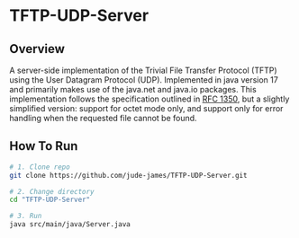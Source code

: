# TFTP-UDP-Server

## Overview

A server-side implementation of the Trivial File Transfer Protocol (TFTP) using the User Datagram Protocol (UDP). Implemented in java version 17 and primarily makes use of the java.net and java.io packages. This implementation follows the specification outlined in [RFC 1350](https://www.rfc-editor.org/rfc/pdfrfc/rfc1350.txt.pdf), but a slightly simplified version: support for octet mode only, and support only for error handling when the requested file cannot be found.

## How To Run

```bash
# 1. Clone repo
git clone https://github.com/jude-james/TFTP-UDP-Server.git

# 2. Change directory
cd "TFTP-UDP-Server"

# 3. Run 
java src/main/java/Server.java
```
